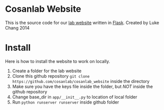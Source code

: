 # Cosanlab Website
This is the source code for our [lab website](http://cosanlab.com) written in [Flask](http://flask.pocoo.org/).  Created by Luke Chang 2014

# Install
Here is how to install the website to work on locally.
 1. Create a folder for the lab website
 2. Clone this github repository `git clone https://github.com/cosanlab/cosanlab_website` inside the directory
 3. Make sure you have the keys file inside the folder, but *NOT* inside the github repository
 4. Change base_dir in `app/__init__.py` to location of local folder
 5. Run `python runserver runserver` inside github folder
